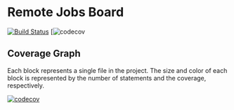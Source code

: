# Remote Jobs Board

[![Build Status](https://app.bitrise.io/app/2bed037c57b85fb7/status.svg?token=0K_S9wGnln-piBGkZ_GlbA&branch=development)](https://app.bitrise.io/app/2bed037c57b85fb7) [![![codecov](https://codecov.io/gh/dsk1306/remoteJobsBoard/branch/development/graph/badge.svg?token=ObBUzKmtH2)](https://codecov.io/gh/dsk1306/remoteJobsBoard)

## Coverage Graph

Each block represents a single file in the project. The size and color of each block is represented by the number of statements and the coverage, respectively.

[![codecov](https://codecov.io/gh/dsk1306/remoteJobsBoard/branch/development/graphs/tree.svg?token=ObBUzKmtH2)](https://codecov.io/gh/dsk1306/remoteJobsBoard/branch/development)

